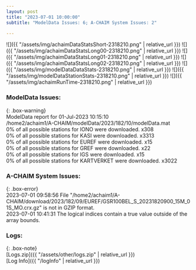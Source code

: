 ```yaml
---
layout: post
title: "2023-07-01 10:00:00"
subtitle: "ModelData Issues: 6; A-CHAIM System Issues: 2"

---
```


![]({{ "/assets/img/achaimDataStatsShort-2318210.png" | relative_url }})
![]({{ "/assets/img/achaimDataStatsLong00-2318210.png" | relative_url }})
![]({{ "/assets/img/achaimDataStatsLong01-2318210.png" | relative_url }})
![]({{ "/assets/img/achaimDataStatsLong02-2318210.png" | relative_url }})
![]({{ "/assets/img/modelDataDataStats-2318210.png" | relative_url }})
![]({{ "/assets/img/modelDataStationStats-2318210.png" | relative_url }})
![]({{ "/assets/img/achaimRunTime-2318210.png" | relative_url }})


### ModelData Issues:  
  
{: .box-warning}  
 ModelData report for 01-Jul-2023 10:15:10   
 /home2/achaim1/A-CHAIM/modelData/2023/182/10/modelData.mat   
 0% of all possible stations for IONO were downloaded. x308   
 0% of all possible stations for KASI were downloaded. x3313   
 0% of all possible stations for EUREF were downloaded. x15   
 0% of all possible stations for GREF were downloaded. x22   
 0% of all possible stations for IGS were downloaded. x15   
 0% of all possible stations for KARTVERKET were downloaded. x3022   
  
### A-CHAIM System Issues:  
  
{: .box-error}  
2023-07-01 09:58:56 File "/home2/achaim1/A-CHAIM/download/2023/182/09/EUREF/GSR100BEL_S_20231820900_15M_01S_MO.crx.gz" is not in GZIP format.  
2023-07-01 10:41:31 The logical indices contain a true value outside of the array bounds.  

### Logs:  
  
{: .box-note}  
[Logs.zip]({{ "/assets/other/logs.zip" | relative_url }})  
[Log Info]({{ "/logInfo" | relative_url }})  
